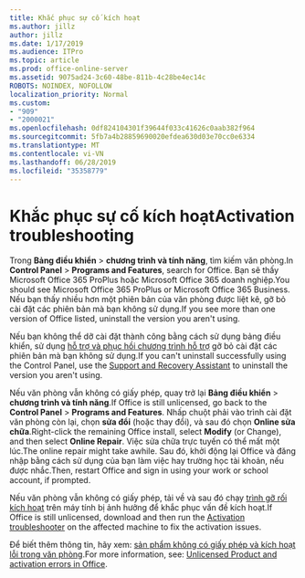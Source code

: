 ```yaml
---
title: Khắc phục sự cố kích hoạt
ms.author: jillz
author: jillz
ms.date: 1/17/2019
ms.audience: ITPro
ms.topic: article
ms.prod: office-online-server
ms.assetid: 9075ad24-3c60-48be-811b-4c28be4ec14c
ROBOTS: NOINDEX, NOFOLLOW
localization_priority: Normal
ms.custom:
- "909"
- "2000021"
ms.openlocfilehash: 0df824104301f39644f033c41626c0aab382f964
ms.sourcegitcommit: 5fb7a4b28859690020efdea630d03e70cc0e6334
ms.translationtype: MT
ms.contentlocale: vi-VN
ms.lasthandoff: 06/28/2019
ms.locfileid: "35358779"
---
```

# <a name="activation-troubleshooting"></a><span data-ttu-id="d3c55-102">Khắc phục sự cố kích hoạt</span><span class="sxs-lookup"><span data-stu-id="d3c55-102">Activation troubleshooting</span></span>

<span data-ttu-id="d3c55-103">Trong **Bảng điều khiển** \> **chương trình và tính năng**, tìm kiếm văn phòng.</span><span class="sxs-lookup"><span data-stu-id="d3c55-103">In **Control Panel** \> **Programs and Features**, search for Office.</span></span> <span data-ttu-id="d3c55-104">Bạn sẽ thấy Microsoft Office 365 ProPlus hoặc Microsoft Office 365 doanh nghiệp.</span><span class="sxs-lookup"><span data-stu-id="d3c55-104">You should see Microsoft Office 365 ProPlus or Microsoft Office 365 Business.</span></span> <span data-ttu-id="d3c55-105">Nếu bạn thấy nhiều hơn một phiên bản của văn phòng được liệt kê, gỡ bỏ cài đặt các phiên bản mà bạn không sử dụng.</span><span class="sxs-lookup"><span data-stu-id="d3c55-105">If you see more than one version of Office listed, uninstall the version you aren't using.</span></span>
  
<span data-ttu-id="d3c55-106">Nếu bạn không thể dỡ cài đặt thành công bằng cách sử dụng bảng điều khiển, sử dụng [hỗ trợ và phục hồi chương trình hỗ trợ](https://aka.ms/SARA-OfficeUninstall-Alchemy) gỡ bỏ cài đặt các phiên bản mà bạn không sử dụng.</span><span class="sxs-lookup"><span data-stu-id="d3c55-106">If you can't uninstall successfully using the Control Panel, use the [Support and Recovery Assistant](https://aka.ms/SARA-OfficeUninstall-Alchemy) to uninstall the version you aren't using.</span></span>
  
<span data-ttu-id="d3c55-107">Nếu văn phòng vẫn không có giấy phép, quay trở lại **Bảng điều khiển** \> **chương trình và tính năng**.</span><span class="sxs-lookup"><span data-stu-id="d3c55-107">If Office is still unlicensed, go back to the **Control Panel** \> **Programs and Features**.</span></span> <span data-ttu-id="d3c55-108">Nhấp chuột phải vào trình cài đặt văn phòng còn lại, chọn **sửa đổi** (hoặc thay đổi), và sau đó chọn **Online sửa chữa**.</span><span class="sxs-lookup"><span data-stu-id="d3c55-108">Right-click the remaining Office install, select **Modify** (or Change), and then select **Online Repair**.</span></span> <span data-ttu-id="d3c55-109">Việc sửa chữa trực tuyến có thể mất một lúc.</span><span class="sxs-lookup"><span data-stu-id="d3c55-109">The online repair might take awhile.</span></span> <span data-ttu-id="d3c55-110">Sau đó, khởi động lại Office và đăng nhập bằng cách sử dụng của bạn làm việc hay trường học tài khoản, nếu được nhắc.</span><span class="sxs-lookup"><span data-stu-id="d3c55-110">Then, restart Office and sign in using your work or school account, if prompted.</span></span>
  
<span data-ttu-id="d3c55-111">Nếu văn phòng vẫn không có giấy phép, tải về và sau đó chạy [trình gỡ rối kích hoạt](https://aka.ms/SARA-OfficeActivation-Alchemy) trên máy tính bị ảnh hưởng để khắc phục vấn đề kích hoạt.</span><span class="sxs-lookup"><span data-stu-id="d3c55-111">If Office is still unlicensed, download and then run the [Activation troubleshooter](https://aka.ms/SARA-OfficeActivation-Alchemy) on the affected machine to fix the activation issues.</span></span>
  
<span data-ttu-id="d3c55-112">Để biết thêm thông tin, hãy xem: [sản phẩm không có giấy phép và kích hoạt lỗi trong văn phòng](https://support.office.com/article/0d23d3c0-c19c-4b2f-9845-5344fedc4380).</span><span class="sxs-lookup"><span data-stu-id="d3c55-112">For more information, see: [Unlicensed Product and activation errors in Office](https://support.office.com/article/0d23d3c0-c19c-4b2f-9845-5344fedc4380).</span></span>
